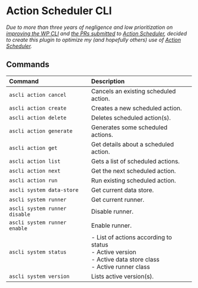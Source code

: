 # Action Scheduler CLI

_Due to more than three years of negligence and low prioritization on [improving the WP CLI](https://github.com/woocommerce/action-scheduler/issues/265) and [the PRs submitted](https://github.com/woocommerce/action-scheduler/issues?q=label%3A%22component%3A+wp-cli%22+author%3Acrstauf) to [Action Scheduler](https://github.com/woocommerce/action-scheduler), decided to create this plugin to optimize my (and hopefully others) use of [Action Scheduler](https://actionscheduler.org/)._

## Commands

|Command|Description|
|:--|:--|
|`ascli action cancel`|Cancels an existing scheduled action.|
|`ascli action create`|Creates a new scheduled action.|
|`ascli action delete`|Deletes scheduled action(s).|
|`ascli action generate`|Generates some scheduled actions.|
|`ascli action get`|Get details about a scheduled action.|
|`ascli action list`|Gets a list of scheduled actions.|
|`ascli action next`|Get the next scheduled action.|
|`ascli action run`|Run existing scheduled action.|
|`ascli system data-store`|Get current data store.|
|`ascli system runner`|Get current runner.|
|`ascli system runner disable`|Disable runner.|
|`ascli system runner enable`|Enable runner.|
|`ascli system status`|- List of actions according to status<br />- Active version<br />- Active data store class<br />- Active runner class|
|`ascli system version`|Lists active version(s).|
